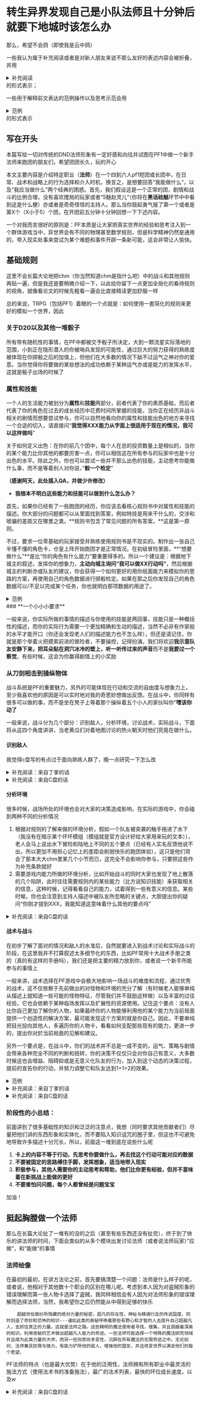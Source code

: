 # **转生异界发现自己是小队法师且十分钟后就要下地城时该怎么办**



那么，希望不会鸽（即使我是云中鸽）

一些我认为属于补充阅读或者是对新人朋友来说不那么友好的表述内容会被折叠，并用

<details>   <summary>补充阅读</summary>    </details>
的形式表示；

一些用于解释前文表达的范例操作以及思考示范会用

<details>   <summary>范例</summary>  </details>
的形式表示

## **写在开头**

本篇写给一切对传统的DND法师形象有一定好感和向往并试图在PF1中做一个新手法师来跑团的朋友们，希望团团长久，玩的开心

本文主要内容是介绍特定职业（**法师**）在一个四到六人pf1短团或长团中，在日常、战术和战略上的行为选择和介入时机，换言之，是想要回答“我能做什么“，以及”我应当做什么“两个经典的困惑。首先，我们假设这是一个正常的团，剧情和战斗的比例合理，没有喜欢搅局的玩家或者”5魅赵灵儿“（你将在**黑话祛魅**环节中中看到这是什么梗）亦或者是奇奇怪怪的主持人。那么当你鼓起勇气报了第一个或者是第X个（X小于5）个团，在开团前五分钟十分钟回想一下下述内容。

一个对我而言很好的原则是：PF本质是让大家把真实世界的经验和思考注入到一个群体游戏当中，异世界会有不同的物理甚至数学规则，但是科学精神仍然是通用的，带入现实处事来尝试为某个难题和事件开辟一条新可能，这会非常让人愉快。

## **基础规则**

这里不会长篇大论地把chm（你当然知道chm是指什么吧）中的战斗和其他规则再贴一遍，但是我还是要稍微介绍一下，以此给你留下一点更加全局化的看待规则的视角，就像看论文的时候先粗看一遍会比直接精读更加舒服一样

总的来说，TRPG（包括PF1）着眼的一个点就是：如何使用一套简化的规则来更好的模拟一个世界，因此

### **关于D20以及其他一堆骰子**

所有带有随机性的事情，在PF中都被交予骰子所决定，大到一颗流星实际落地的范围，小到正在隐形潜入的你被哨兵发现的可能性，通过巨大的努力获得的熟练度被体现在你掷骰之后的加值上，但他们在大多数的情况下敌不过运气之神对你的爱意。当你觉得你将要做的某些想法的成功依赖于某种运气亦或是能力的发挥水平，这就是骰子出场的时候了

### **属性和技能**

一个人的生活能力被划分为**属性**和**技能**两部分，前者代表了你的素质基础，而后者代表了你的角色在过去的成长经历中花费时间所掌握的技能，当你正在经历非战斗相关的剧情而想要尝试参与，你可以自然地看向你的属性和技能出色的地方来寻找一个合适的切入，请直接问“**我觉得XXX能力从字面上很适用于现在的情况，我可以这样做吗**”

关于如何定义出色：在你的前几个团中，每个人在总的投资数量上是相似的，当你的某个能力比你其他的都要厉害一点，你可以相信这在所有参与的玩家中也是十分出色的水平。除此之外，你也可以尝试一些并不那么出色的技能，主动思考你能做什么事，而不是等着别人对你说，”**骰一个检定**“

**（感谢阿天，此处插入QA，并做少许修改）**

- **我根本不明白这些能力和技能可以做到什么怎么办？**

首先，如果你已经有了一些跑团的经历，你应该去看核心规则书中对属性和技能的描述。你大部分的问题都可以从里面找到答案，例如特技是用来干什么的，交涉和唬骗的差距又在哪里之类。**规则书包含了常见问题的所有答案，**这是第一原则。

不过，要求一位零基础的玩家接受并熟练使用规则书是不现实的。制作出一张自己半懂不懂的角色卡，仓皇上阵开始跑团才是正常情况。在初级冒险里面，**“想要做什么”**是比“你的角色有什么能力”要重要得多的。所以一个建议是：根据地下城主的叙述，发挥你的想象力，**主动向城主询问“我可以做****XX行动****吗”**，然后根据城主的判断亦或队友的建议，你会获得一个如何更好的用你纸面能力来模拟你的思路的方案，再使用自己的角色数据进行掷骰检定。如果在那之后你发现自己的角色数据可以/不足以完成某个任务，你也就明白那项数据的用途了。

<details>   <summary>范例</summary>   半身人盗贼艾米被困在一个装饰豪华的房间里，她的面前有一道熊熊燃烧的火墙，足有5英尺高——这对于只有3英尺的艾米来说显得有些高不可攀，但她需要越过火墙才能到达房间另一侧的出口逃脱。鉴于这个情况，主持人告诉艾米一个默认的逃生方法（从火焰上跳过去）需要做难度等级20的特技检定用来跳过火墙。艾米没有给特技技能分配等级，20对于她来说太难了；（另一种来自现实认知的可能）不过，她想到也许不一定要跳过火焰，而可以从高处攀爬或者是荡过去，这听起来是一个适用于攀爬技能的行为。那么看看人物卡，很不错，她有很高的攀爬技能加值。与此同时，艾米翻找背包（同时玩家查看艾米的角色卡都带了些什么），发现了长绳和一个爪钩。于是艾米的玩家询问城主这个豪华的房间天花板上有没有什么可以用爪钩抓住的东西。城主思索之后告诉她火墙上方有一个华丽的大吊灯，足以让她用绳子爬上去，但需要先使用爪钩抓到它（进行攻击检定），再沿着绳子爬上去（攀爬技能检定）。艾米绕过了自己不擅长的领域，使用擅长的方式解决了问题。当你有一个奇思妙想，及时地说出来，并和其他人一起完善这个新思路。</details>
### **一个小小小要求**

一般来说，你实际所做的事情的描述与你使用的技能是两回事，技能只是一种概括性的描述，而你的实际行为需要一个更加精确和生动的描述，当然不必非有作家般的水平才能开口（你还会发现老人们的描述能力也不怎么样），但还是请记住，你就是那个举着火把摸索前进的冒险者，不要操控，记得扮演。我们将欢迎**我示意队友安静下来，把耳朵贴在洞穴冰冷的壁上，听一听传过来的声音**而不是**我要过一个察觉**，有些时候，这会为你赢得剧情上的小奖励

### **从刀剑相击到操纵物体**

战斗系统是PF的重要魅力，另外的可能体现在行动和交流的自由度与想象力上，至少我喜欢他的原因是可以实时地对我的奇思妙想做出反馈。在战斗中，你同样有很多可以做的事，而不是坐在凳子上等着那个操纵着五个小人的家伙叫你”**嘿该你动了**

一般来说，战斗分为几个部分：识别敌人，分析环境，讨论战术，实际战斗，下面将从这四个角度讲讲，当老黄瓜们对着地图讨论的热火朝天时他们究竟在做什么。

#### **识别敌人**

我觉得c盘写的有点过于面向熟练人群了，晚一点研究一下怎么改

<details>   <summary>补充阅读：来自丁爹的话</summary>   &nbsp;&nbsp;&nbsp;&nbsp;当你们的冒险小队进入了古瑟西隆的巨大墓穴中，黑暗中骨骼摩擦声变得越来越清晰了。队伍中的半兽人野蛮人哈卡——他是队伍中唯一拥有“黑暗视觉”而能够在这种漆黑中视物的——眯着眼睛低声告诉你们，狭长穴道的尽头有着三四个全身上下只剩骨骼的怪物，正在打量着你们。情况能坏到哪儿去呢——看起来也就是几个赤手空拳的骷髅。于是当你们燃起火炬靠近到足够近的距离，狡诈的骨魔们念着九狱的不祥语言从阴影中现身，你们终于知道，大事不妙了......<br>
   &nbsp;&nbsp;&nbsp;&nbsp;识别敌人永远是战斗中的第一件要事——尤其，在看这篇攻略的你想必是一位头脑派，那么野蛮人般“wghhhhh”冲进敌人群中也必然不会是你的最爱。通常而言，作为团队中的高贵文化人，你往往会比他人在知识相关技能中投入更多技能点，并且由于你的高智力属性调整值而获得更高的技能加值。<br>
	&nbsp;&nbsp;&nbsp;&nbsp;需要注意的是，你的角色熟知九狱魔鬼的一切细节（可能是因为她在法师学院中的毕设就是魔鬼学研究），并不代表着玩家需要通读并背诵怪物图鉴中关于魔鬼的每一页。如果想知道关于怪物，敌人，甚至神袛，世界的一切信息，请大胆地向你的DM发问吧，DM会告诉你你的角色（经由合适的知识检定）究竟知道哪些信息。<br>
    &nbsp;&nbsp;&nbsp;&nbsp;了解敌人究竟有什么用？首先，你至少能知道需不需要和你的对手开战。可能敌人过于强大需要暂避锋芒，也可能对方只是因为误会找上门，说不来通用语的可怜蜥蜴人。其次，法师是一个需要做出大量决策的团队灵魂人物，在战斗内，很多法术在合适的时机使用能够起到一锤定音的效果。举个例子，当骨魔们讥笑着围上来时，你是需要吟诵火球术的咒语轰出一条退路，还是应该借助蛛网术的力量，召唤出密密麻麻的蛛网限制它们的活动？如果是你的野蛮人队友坐在你的位置，他必然会毫不犹豫地使用火球术——并且惊讶的发现骨魔对于火焰伤害免疫。无论你希望你的法师专精于伤害，控场，辅助还是索性肉搏，了解敌人的长处（比如免疫、特殊能力、优势豁免、施法能力等等）和短处（比如弱点、弱势豁免等等）都能帮助你更好做出每一个选择。你会在后续的法术相关章节读到究竟如何运用起这些信息。</details>

<details>   <summary>补充阅读：来自C盘的话</summary>   知彼知己，百战不殆；不知彼而知己，一胜一负；不知彼不知己，每战必殆。”
——孙子《孙子兵法》<br>
大部分冒险者小队总归都能做到识别自己的能力，毕竟一方面，总归你们队伍会提前讨论好每个人的职能，即使是少数三个法师没有菜刀的憨憨队伍，那也只是能力的重叠和缺少，也不是不知道这个队伍每个人能干什么；另一方面，你们每个人的卡也都是完全公开的，而不是像战场一样可能有着不少fow，自己不知道自己手下的单位具体什么情况。所以，识别敌人就是知己知彼中相对比较重要的部分。<br>
敌人的具体特性可以通过进行知识检定来获得（甚至如果你的角色知识检定没过不知道，但是玩家正好知道，也最好不要说出来），但即使不过知识检定，有时也有一些你能看出来的东西。<br>
1、 体型。这可以说，基本上是一看见token就能确定的（集群除外，但集群比较特殊）；它除了本身，一般还能指示着其它属性。一个非常本质的，它可以指示的属性是触及：一般来说，大体型的敌人触及会比小体型的敌人触及更大（此处指的是体型相对的大小，不是某一级特定的体型），不过也有一些特例情况。同时，大体型生物一般会有更高的力量，再加上体型加值，这意味着它们很可能有更高的CMB和CMD，它们主动打的战技更容易成功，对它们打的战技更难成功。此外，它们可能还有更高的体质（当然对于大型的不死和构装生物，可以无视这一条），意味着它们可能有比较多的HP，以及比较高的强韧豁免。不过，它们未必会有多高的敏捷，所以它们的AC主要来源可能是天防（对有些类人生物，可能还有护甲），反射豁免也未必很高。反之，小体型生物未必有很高的力量和体质，但是可能有不低的敏捷。所以，它们的强韧豁免未必高，反射豁免可能比较高，AC主要来源可能是敏捷。考虑到体型修正，整体上来看它们未必有很高的CMD（但可能有不低的CMB，因为有个叫“灵活战技”的专长）。根据这些一般状况，可以说，一般对大体型生物多打接触AC和反射豁免，小体型多打失敏AC和强韧豁免（意志未必能从体型上看出来）。<br>
2、 战斗风格。这一条不一定能看出来，但是也是可以尝试看一看的。敌人可能的攻击方式主要有：（1）、使用人造武器攻击；（2）、使用天生武器（或徒手击打）攻击；（3）、使用特殊能力攻击；（4）、使用法术（或类法术能力，又或者部分超自然能力）攻击。当然，敌人也可能不止有一种攻击方式，而有多种攻击方式的混合。对于使用人造武器的情况，基本上观看敌方拿的武器即可；对于使用天生武器的，一些天生武器可以比较容易地看出来（例如爪抓，触手，抵撞），当然另一些可能是不大容易看；对于使用法术的，对于奥术施法者，这些人一般无甲，最多腹卷或丝绸礼甲，因为其他盔甲会带来奥术失败率；当然，对于一些有穿某些甲免奥败的职业，例如诗人和高级魔战来说可能他们会穿甲，但这种职业一般都不会纯使用法术攻击；另一点是有披甲奥术系列专长，但使用这一专长要消耗宝贵的迅捷动作，同时老实说也未必能带来很本质的AC提升，专长本身更是宝贵的资源，我就没见过人点这个专长的，不过在此还是要提一句；神术施法者可以随意穿甲，但神术的进攻性远不如奥术，没有第一时间看出来也问题不大；使用特殊能力攻击的敌人就没有什么特别好的判断方法，只能靠知识检定了。当然，一些时候DM可能会忘记或者懒得描述每个敌人穿着什么拿着什么，这个时候就需要你问一问了。<br>
</details>



#### **分析环境**

很多时候，战场所处的环境也会对大家的决策造成影响，在实际的游戏中，你会碰到两种不同的分析情况

1. 根据对规则的了解来做的环境分析，假如一个队友被突袭的触手拖进了水下（我没有在暗示某个坏坏模组（模组就是官方设计好给大家用来玩的文本）），老人会马上说出水下冒险和陆地上不同的五个要点（已经有人实名反馈他说不出，所以更加不用担心记忆上的差距会削弱快乐的跑团体验），这只是他们背会了那本大大chm里某几个小节而已，这完全不会影响你参与，只要把这些作为补充条款就好
2. 需要游戏内能力所做的环境分析，比如开始战斗的同时大家也发现了地上散落的几个陷阱，此时往往需要规则内的某些能力（比方说知识技能）来获取相关的信息，这种时候，记得看看自己的能力，试着得到一些有意义的信息。某些时候，你也会注意到主持人描述中被队友所忽略的关键点，大胆提出你的疑问“你刚才提到XXX，我能知道这意味着什么其他的要点吗”

<details>   <summary>补充阅读：来自C盘的话</summary>   
“地区和地貌同军队的给养是有关系的，它同军事行动本身也有十分密切而永久的关系，它对战斗过程本身，以及对战斗的准备和运用，都有决定性的影响。”
——卡尔·冯·克劳塞维茨《战争论》<br>
地形，毫无疑问，是影响军队作战的非常本质的因素。围绕着一些有利地形，可能会爆发激烈争夺，而占据有利地形的一方则很可能会胜利。从奥斯特里茨到加里波利，都雄辩地证明了这一点。当然，战争毕竟是人打的，如果占据有利地形的一方因此麻痹大意，那么反而会失败，典型例子就是42年夏季的刻赤战役。（md，怎么一键复制起我别的文章了）<br>
在接下来的讨论中，我们不考虑三种可以极大程度上无视地形的能力——飞行，掘地和传送，因为低级团很少有具有这种能力的敌人或玩家。如果你一上来就参一个高级团，那么想必你也不会看这篇文章了。<br>
地形对战斗的影响中，最本质的，就是有些地形会阻止移动。我们知道，兰彻斯特第一线性率到兰彻斯特平方律的转化，主要就是因为武器的发展让人数更多一方的所有单位都能攻击到目标。在大多数战斗中，敌人全部展开的情况下，在开阔地一般都是可以全部攻击到玩家的（当然，有40个乌尔芬蛮子那种傻逼战斗这样的特例）；这时虽然可能还是冷兵器交战，但实际上和平方律的情况反而比较接近。所以，在玩家数量相比敌人相对较少的情况，就可以考虑利用地形让敌人无法完全展开，来限制同一时间与玩家交战的敌人数量，把平方律拉回线性率。<br>
但是，地形只是存在于那里，还是需要人发挥主观能动性才能利用的。那么，如何利用这些地形呢？我们可以发现，对敌方的移动可能有这些方法影响：<br>
1、 不可通过地形，让敌方完全不可通过；<br>
2、 己方占据格，让敌方除非与占据该格的己方体型差距达到一定程度，或者通过尝试打闯越战技，又或者在能全速移动作为前提的情况下DC不低的特技，不然也无法通过；<br>
3、 困难地形，让敌方进入该格花费2倍移动力，同时禁止五尺快步，除非敌方有能力无视这种困难地形（一个典型例子是穿林步）；<br>
4、 障碍物，同样让敌方进入该格花费2倍移动力，但是并不禁止五尺快步；
5、 己方非占据但是触及内格，在己方还有藉机攻击次数的情况下，敌方会因为离开该格吃到藉机攻击，除非通过特技检定。<br>
其中1、3、4是非施法玩家很难影响的，2、5是非菜刀玩家一般不会影响的（法师当然也能占一格也能aoo，但是把法师送上前线的风险太大了，同时aoo还很可能打不中人或打中了也伤害不大）。而考虑到能比较大地改变地形，阻止单位移动的墙类法术至少也有4环，所以利用现有地形就尤为重要。当然，有蛛网术这个半径20尺扩散却只有2环的特例，所以很多法师2环都会备一个；但是同时这也意味着它很容易包住队友，没墙类法术那么随意拉，同时蛛网也是怕火的。同时，上面这些方式中有些比较硬，有些比较软，那些比较软的方式就要小心敌人强行突破（典例是大量敌人暴力吃满藉机攻击强冲，甚至可能是敏捷高的敌人过特技）。<br>
另外，地形也可以提供高差或者掩蔽，因此在战斗中可能获得一些修正。注意近战和远程攻击的掩蔽算法不同，远程是从任意一个角出来到对面四角不挡就可以不吃掩蔽，近战是从所有角出来到对面四角都不吃才可以。这些利用地形的方式相对比较简单，在此不再详述。<br>
水下战斗我个人基本从没见过，除非你在跑阿兹兰特遗踪或者什么专门的这个题材的团，不然到了再看也罢。<br>
</details>

#### **战术与战斗**

在初步了解了面对的情况和敌人的水准后，自然就要进入到战术讨论和实际战斗的阶段，在这里我并不打算叙述太多细节化的东西，比如PF常用十大战术手册之类的（真的有这样的手册吗），我们还是把主要的精力放到你，或者说一个新手所能参与的事情上

一般来讲，战术选择在PF游戏中会极大地影响一场战斗的难度和流程，通过优秀的战术，这不仅依赖于先前做出的对怪物和环境的充分了解（有时候老人能够单纯从描述上就知道一些可能的怪物特征，尽管我们并不鼓励这样做）以及丰富的过往经验，它也会依赖于某种临场发挥以及扩展性的资源使用。记住这个要点：没有人比你自己更加了解你的人物，如果最终你的人物能够利用他的某个能力为当前局面提供一个创造性的解决方案，最可能发现这个方案的就是你自己。因此，不要单纯把目光投向其他人，多遍历你的人物卡，看看如何支配那些现有的能力，更进一步的，提出你对於当前局面的见解和建议。

另外一个要点是，在战斗中，你们的战术并不总是一成不变的，运气、策略与剧情会带来各种完全不同的判断和扭转，你的决策不仅仅只会对你自己有意义，大多数时候这也会增益、阻碍抑或是无意义化队友的行为，加入到这个动态的决策过程，提前的宣告你的行动，并努力调整它和队友达到1+1>2的效果。

<details>   <summary>范例</summary>   鲍勃小队正在一座桥前踌躇，面前是一只一看就非常不好惹的怪物，法师梅林用他丰富的知识辨认出这是一只石魔像，在队友打算直接从潜伏中发起冲锋前，他敏锐的注意到桥的两侧并没有护栏，同时石魔像也不会飞行，也没有真知，识破隐形或者盲视盲感震颤感知什么的。他向队友建议稍安勿躁，梅林可以隐身上前，在克敌机先（一个大大提升你的攻击命中率的法术）的帮助下将魔像推到桥下去。队友称赞了这个思路，同时提出了桥上可能还有其他陷阱的担忧，于是梅林又给自己加持了一个阿兰姆泽伊的陷阱防护，这可以在大多数情况下保护他免受魔法陷阱的攻击，于是他小心上前，一把就将措手不及的魔像推到了河里，成功化解了一场可能的战斗。 </details>
<details>   <summary>补充阅读：来自丁爹的话</summary>这边请允许我插入一个概念：“择”。择代表了角色在战术层面能做的决策多样性。很明显，你的半兽人野蛮人队友能做的择大部分时候只有生不生气（是否进入狂暴）和冲锋哪个敌人（而不考虑鲁莽的行为会给自己或者队友带来怎样的战术劣势）。毫无疑问，施法者的每个法术都可能拥有决定性的作用，而在所有施法者中，法师的择也是最高的一档——这就是我为什么推荐每个法师尽量把自己每个法术位填上不一样的法术。观察法师的法术位表，随着等级上升和属性提高，法术位快速的增加带来了更多的决策，因此很多玩家的实际体验是：法师是一个“中后期”发力选手。先抛去这种电游概念不谈，这并不意味着前期你的法师角色不重要（不信你可以试试看告诉你的DM，你的一级法师准备了“七彩喷射”这个法术，看看你的DM会变得多紧张），而是说往往，选择法师之途意味着要在游戏过程中不断深入对法术、战术、决策、择的认识。可以说，正如你的法师角色一样，玩家也需要在游戏中持续学习持续精进。 </details>
<details>   <summary>补充阅读：来自C盘的话</summary>   
“战争是政治的延续。”<br>
——卡尔·冯·克劳塞维茨《战争论》<br>
战术，是为了达成你们战略目标而服务的。所以说，你们的战略目标，决定了你们应该采取的战术。而你们的战略目标，又是为了政治服务的。所以，比起敌人的配置和站位，对战术意义更大的，是你们希望通过这场战斗达成什么结果。一般来说，相对比较常见的有这些结果或它们的混合：<br>
1、 消灭敌人。<br>
2、 保护己方某个单位或地点。<br>
3、 坚持一定时间。<br>
4、 到达某个地点。<br>
在此讨论具体某种希望达成的结果会导向什么样的战术超出了笔者的能力，尤其在它们可能互相组合的情况下；但总而言之，有一点是确定的：消灭所有敌人未必在任何情况下都是最好的战术。<br>
</details>


### 阶段性的小总结：

前面讲到了很多基础性的知识和泛泛的注意点，我想（同时要求其他贡献者们）尽量把他们讲的东西形象和实体化，而不要陷入知识诅咒的圈子里，但这也不可避免地导致许多描述十分冗长，所以，前面这一堆到底在说些什么呢

1. **卡上的内容不等于行动，先思考你要做什么，再去找这个行动可能对应的数据**
2. **不要被固定的思路缚住手脚，发挥想象，适当地带入现实**
3. **积极参与，其他人需要你的主动思考和帮助，他们比你更有经验，但并不意味着在新挑战上能做的更好**
4. **不要害怕问问题，每个人都曾经是问题宝宝**

加油！



## **挺起胸膛做一个法师**

​	那么在长篇大论扯了一堆有的没的之后（甚至有些东西还没有扯完），终于到了快乐的讲法师的时间，下面会类似的从多个模块出发讨论法师（或者说法师玩家）”应做“，和”能做“的事情

### 法师绘像

​	在最初的最初，在讲方法论之前，首先要搞清楚一个问题：法师是什么样子的呢，或者说，他相对于其他数十个职业的区别在哪儿呢。考虑到本人因为对盗贼形象的错误理解而第一张人物卡选择了盗贼，我同样相信会有人因为对法师形象的错误理解而选择法师，当然，我希望你之后仍然能从中得到足够的快乐

```
	超越世俗面纱所隐藏的绝对力量的秘密，超凡的存在性，神祉与精魂行走的传说国度，同时创造了奇妙和恐怖的知识---诸如此类的奥秘呼唤着那些有野心和才智的人去提升自己超越凡人，去抓住真正的力量。这就是法师之路。这些精明的魔法使用者寻找，搜集，并且觊觎着深奥的知识。利用诡秘的艺术做出超越凡人能力的奇迹。一些法师可能选择一个特殊的魔法研究领域并且成为此类力量的大师，而另一些则崇尚多变性，沉醉在所有魔法的无限奇迹之中。无论如何，法师兼具狡猾与强力，有能力铲除他的敌人，增强他的盟友，并且改变世界以满足他们的每个愿望。                       
```

​	PF法师的特点（也是最大优势）在于他的泛用性，法师拥有所有职业中最灵活的施法方式（使用法术书的准备施法），最广的法术列表，最快的环位成长速度，以及w

<details>   <summary>补充阅读：来自C盘的话</summary>   
在此插入讨论：各种施法方式有什么优势和不足？<br>
PF中一共有三种施法方式：自发（典例是术士，先知），准备（典例是法师，牧师）以及最特殊的，奥能师的自发和准备结合的方式。这些方式分别在规则上如何运作在此不详述，毕竟这是规则书已经包含的东西；我们就讨论，每种方式意味着什么？<br>
考虑到奥能是个特例，我们只比较一般的自发和准备。我们发现，自发施法者每天的n环法术位可以放他已知的任意等效0-n环法术，这个法术位具体用来放什么法术在释放时决定；而准备施法者的n环法术位同样可以准备他可以准备的任意等效0-n环法术，但是这个法术位具体用来放什么法术在准备时决定。但是，自发施法者已知的法术要改变非常困难，而准备施法者要么本来就能准备近乎全表，要么就能相对方便地扩展可以准备的法术列表。我们知道，你可以做出决定的时间越晚，你的决定就越具有灵活性。所以易得，自发施法者有战术上的灵活性，而准备施法者有战略上的灵活性。<br>
另一点则是超魔的工作方式。对于自发施法者，超魔在释放时决定，但在不超瞬发的情况下，原施法时间为一个标动的法术施法时间会上升到一个整轮动作，原施法时间更长的法术会额外消耗一个整轮动作。对于准备施法者，超魔在准备时决定，但不会因为超魔增加施放法术时间。总体上来看，和上一条差不多，但是自发施法者在不超瞬发的情况下会亏动作（这就是为什么魔战的奥法后继者变体是傻逼变体的一个很本质的原因，亏动作让法战和超魔不兼容，不过这扯远了）。<br>
最后，就是一个和施法方式没有直接关系（毕竟规则没有直接写明），但是和自发/准备职业关系比较大的事。这件事无一特例，所以也会在这里被总结。九环的自发和准备施法者每天获得的基础法术位数量不一致，在双方同等级的情况下，自发可以释放的法术环级上有比准备施法者更多的法术位，但是准备施法者比自发施法者更早获得高环法术位。但是在四环施法者上，就只在特殊等级的时候最高环法术位数量上有差距，准备施法者的0到了自发施法者处就变成了1（注意0和-是不同的，前者可以因为高属性获得对应环级的额外法术位，但是后者不行）；在六环施法者上更是完全没有差距。<br>
</details>





